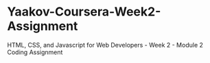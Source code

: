 # Yaakov-Coursera-Week2-Assignment
HTML, CSS, and Javascript for Web Developers - Week 2  - Module 2 Coding Assignment
